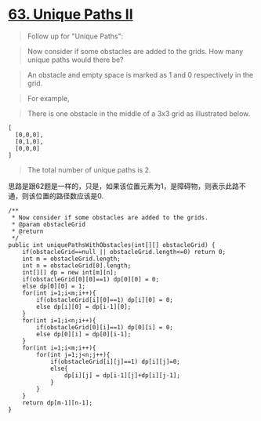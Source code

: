 # [63. Unique Paths II](https://leetcode.com/problems/unique-paths-ii/)

> Follow up for "Unique Paths":

> Now consider if some obstacles are added to the grids. How many unique paths would there be?

> An obstacle and empty space is marked as 1 and 0 respectively in the grid.

> For example,

> There is one obstacle in the middle of a 3x3 grid as illustrated below.

	[
	  [0,0,0],
	  [0,1,0],
	  [0,0,0]
	]

> The total number of unique paths is 2.

思路是跟62题是一样的，只是，如果该位置元素为1，是障碍物，则表示此路不通，则该位置的路径数应该是0.

	/**
	 * Now consider if some obstacles are added to the grids. 
	 * @param obstacleGrid
	 * @return
	 */
    public int uniquePathsWithObstacles(int[][] obstacleGrid) {
        if(obstacleGrid==null || obstacleGrid.length<=0) return 0;
        int m = obstacleGrid.length;
        int n = obstacleGrid[0].length;
        int[][] dp = new int[m][n];
        if(obstacleGrid[0][0]==1) dp[0][0] = 0;
        else dp[0][0] = 1;
        for(int i=1;i<m;i++){
        	if(obstacleGrid[i][0]==1) dp[i][0] = 0;
        	else dp[i][0] = dp[i-1][0];
        }
        for(int i=1;i<n;i++){
        	if(obstacleGrid[0][i]==1) dp[0][i] = 0;
        	else dp[0][i] = dp[0][i-1];
        }
        for(int i=1;i<m;i++){
        	for(int j=1;j<n;j++){
        		if(obstacleGrid[i][j]==1) dp[i][j]=0;
        		else{
        			dp[i][j] = dp[i-1][j]+dp[i][j-1];
        		}
        	}
        }
        return dp[m-1][n-1];
    }


